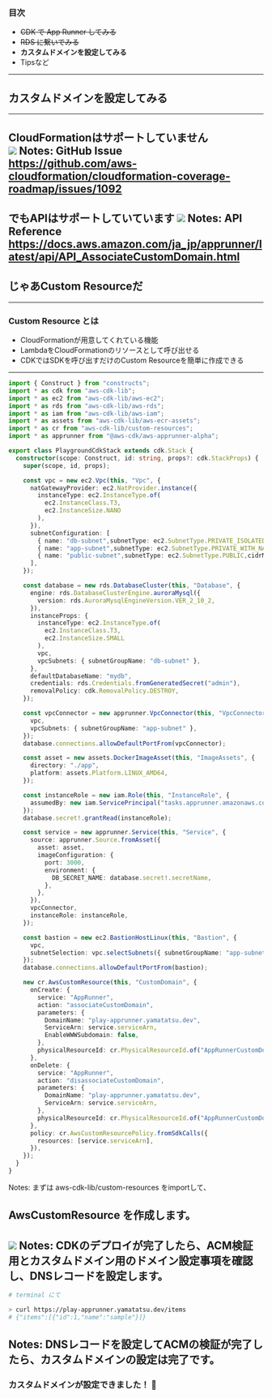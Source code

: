 ### 目次

- ~~CDK で App Runner してみる~~
- ~~RDS に繋いでみる~~
- **カスタムドメインを設定してみる**
- Tipsなど
---

## カスタムドメインを設定してみる
---
CloudFormationはサポートしていません  
![](./assets/gh-issue-apprunner-custom-domain.png) <!-- .element: height="500px" -->
Notes:
GitHub Issue  
https://github.com/aws-cloudformation/cloudformation-coverage-roadmap/issues/1092
---
でもAPIはサポートしていています
![](./assets/app-runner-api-associate-custom-domain.png) <!-- .element: height="450px" -->
Notes:
API Reference
https://docs.aws.amazon.com/ja_jp/apprunner/latest/api/API_AssociateCustomDomain.html <!-- .element: style="overflow-wrap: break-word;" -->
---
## じゃあCustom Resourceだ
---
### Custom Resource とは
- CloudFormationが用意してくれている機能
- LambdaをCloudFormationのリソースとして呼び出せる
- CDKではSDKを呼び出すだけのCustom Resourceを簡単に作成できる
---
```ts [|6|81-104]
import { Construct } from "constructs";
import * as cdk from "aws-cdk-lib";
import * as ec2 from "aws-cdk-lib/aws-ec2";
import * as rds from "aws-cdk-lib/aws-rds";
import * as iam from "aws-cdk-lib/aws-iam";
import * as assets from "aws-cdk-lib/aws-ecr-assets";
import * as cr from "aws-cdk-lib/custom-resources";
import * as apprunner from "@aws-cdk/aws-apprunner-alpha";

export class PlaygroundCdkStack extends cdk.Stack {
  constructor(scope: Construct, id: string, props?: cdk.StackProps) {
    super(scope, id, props);

    const vpc = new ec2.Vpc(this, "Vpc", {
      natGatewayProvider: ec2.NatProvider.instance({
        instanceType: ec2.InstanceType.of(
          ec2.InstanceClass.T3,
          ec2.InstanceSize.NANO
        ),
      }),
      subnetConfiguration: [
        { name: "db-subnet",subnetType: ec2.SubnetType.PRIVATE_ISOLATED,cidrMask: 28 },
        { name: "app-subnet",subnetType: ec2.SubnetType.PRIVATE_WITH_NAT,cidrMask: 24 },
        { name: "public-subnet",subnetType: ec2.SubnetType.PUBLIC,cidrMask: 24 },
      ],
    });

    const database = new rds.DatabaseCluster(this, "Database", {
      engine: rds.DatabaseClusterEngine.auroraMysql({
        version: rds.AuroraMysqlEngineVersion.VER_2_10_2,
      }),
      instanceProps: {
        instanceType: ec2.InstanceType.of(
          ec2.InstanceClass.T3,
          ec2.InstanceSize.SMALL
        ),
        vpc,
        vpcSubnets: { subnetGroupName: "db-subnet" },
      },
      defaultDatabaseName: "mydb",
      credentials: rds.Credentials.fromGeneratedSecret("admin"),
      removalPolicy: cdk.RemovalPolicy.DESTROY,
    });

    const vpcConnector = new apprunner.VpcConnector(this, "VpcConnector", {
      vpc,
      vpcSubnets: { subnetGroupName: "app-subnet" },
    });
    database.connections.allowDefaultPortFrom(vpcConnector);

    const asset = new assets.DockerImageAsset(this, "ImageAssets", {
      directory: "./app",
      platform: assets.Platform.LINUX_AMD64,
    });

    const instanceRole = new iam.Role(this, "InstanceRole", {
      assumedBy: new iam.ServicePrincipal("tasks.apprunner.amazonaws.com"),
    });
    database.secret!.grantRead(instanceRole);

    const service = new apprunner.Service(this, "Service", {
      source: apprunner.Source.fromAsset({
        asset: asset,
        imageConfiguration: {
          port: 3000,
          environment: {
            DB_SECRET_NAME: database.secret!.secretName,
          },
        },
      }),
      vpcConnector,
      instanceRole: instanceRole,
    });

    const bastion = new ec2.BastionHostLinux(this, "Bastion", {
      vpc,
      subnetSelection: vpc.selectSubnets({ subnetGroupName: "app-subnet" }),
    });
    database.connections.allowDefaultPortFrom(bastion);

    new cr.AwsCustomResource(this, "CustomDomain", {
      onCreate: {
        service: "AppRunner",
        action: "associateCustomDomain",
        parameters: {
          DomainName: "play-apprunner.yamatatsu.dev",
          ServiceArn: service.serviceArn,
          EnableWWWSubdomain: false,
        },
        physicalResourceId: cr.PhysicalResourceId.of("AppRunnerCustomDomain"),
      },
      onDelete: {
        service: "AppRunner",
        action: "disassociateCustomDomain",
        parameters: {
          DomainName: "play-apprunner.yamatatsu.dev",
          ServiceArn: service.serviceArn,
        },
        physicalResourceId: cr.PhysicalResourceId.of("AppRunnerCustomDomain"),
      },
      policy: cr.AwsCustomResourcePolicy.fromSdkCalls({
        resources: [service.serviceArn],
      }),
    });
  }
}
```
Notes:
まずは aws-cdk-lib/custom-resources をimportして、

AwsCustomResource を作成します。
---
![](./assets/app-runner-cd-validation.png) <!-- .element: height="600px" -->
Notes:
CDKのデプロイが完了したら、ACM検証用とカスタムドメイン用のドメイン設定事項を確認し、DNSレコードを設定します。
---
```bash
# terminal にて

> curl https://play-apprunner.yamatatsu.dev/items
# {"items":[{"id":1,"name":"sample"}]}
```
Notes:
DNSレコードを設定してACMの検証が完了したら、カスタムドメインの設定は完了です。
---
### カスタムドメインが設定できました！ 🎉
